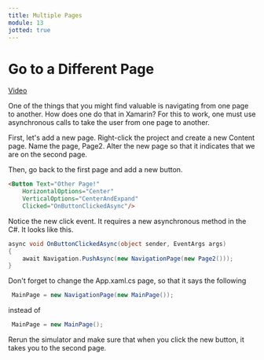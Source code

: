 ```yaml
---
title: Multiple Pages
module: 13
jotted: true
---
```


# Go to a Different Page

<a href="https://umontana.zoom.us/rec/play/v8AtI-z--jk3TNSX4gSDCqQsW9TsJqqsgSMfq6dYmR3mAHgKMQf3Y7tBM7TLkezls5KeTECq3sLfqhqW?continueMode=true&_x_zm_rtaid=DlWtLI-zRlCUpYLqasgjPA.1585764072172.6cf1bc0be13f13c9ac0eb5ca428d956c&_x_zm_rhtaid=855">Video</a>

One of the things that you might find valuable is navigating from one page to another. How does one do that in Xamarin?  For this to work, one must use asynchronous calls to take the user from one page to another.

First, let's add a new page.  Right-click the project and create a new Content page.  Name the page, Page2.  Alter the new page so that it indicates that we are on the second page.

Then, go back to the first page and add a new button.

```html
<Button Text="Other Page!"
    HorizontalOptions="Center"
    VerticalOptions="CenterAndExpand"
    Clicked="OnButtonClickedAsync"/>
```

Notice the new click event.  It requires a new asynchronous method in the C#. It looks like this.

```csharp
async void OnButtonClickedAsync(object sender, EventArgs args)
{     
    await Navigation.PushAsync(new NavigationPage(new Page2()));
}
```

Don't forget to change the App.xaml.cs page, so that it says the following

```csharp
 MainPage = new NavigationPage(new MainPage());
```

instead of

```csharp
 MainPage = new MainPage();
```

Rerun the simulator and make sure that when you click the new button, it takes you to the second page.